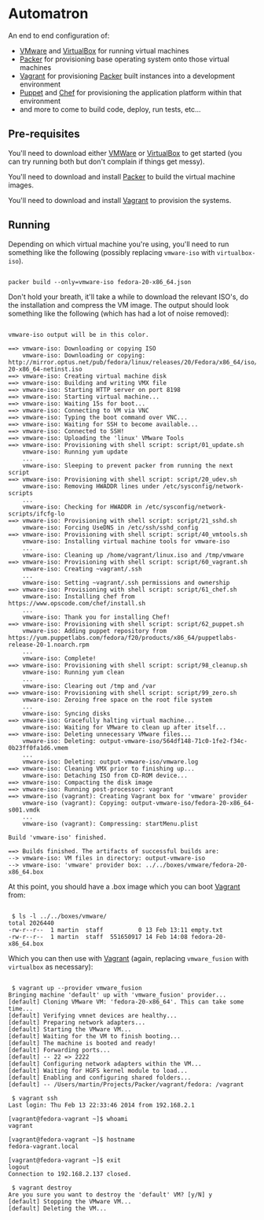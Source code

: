 Automatron
==========

An end to end configuration of:

* [VMware][vmware] and [VirtualBox][virtualbox] for running virtual machines
* [Packer][packer] for provisioning base operating system onto those virtual machines
* [Vagrant][vagrant] for provisioning [Packer][packer] built instances into a development environment
* [Puppet][puppet] and [Chef][chef] for provisioning the application platform within that environment
* and more to come to build code, deploy, run tests, etc...


Pre-requisites
--------------

You'll need to download either [VMWare][vmware] or [VirtualBox][virtualbox] to get started (you can try running both but don't complain if things get messy).

You'll need to download and install [Packer][packer] to build the virtual machine images.

You'll need to download and install [Vagrant][vagrant] to provision the systems.

Running
-------

Depending on which virtual machine you're using, you'll need to run something like the following (possibly replacing `vmware-iso` with `virtualbox-iso`).

```

packer build --only=vmware-iso fedora-20-x86_64.json

```

Don't hold your breath, it'll take a while to download the relevant ISO's, do the installation and compress the VM image. The output should look something like the following (which has had a lot of noise removed):

```

vmware-iso output will be in this color.

==> vmware-iso: Downloading or copying ISO
    vmware-iso: Downloading or copying: http://mirror.optus.net/pub/fedora/linux/releases/20/Fedora/x86_64/iso/Fedora-20-x86_64-netinst.iso
==> vmware-iso: Creating virtual machine disk
==> vmware-iso: Building and writing VMX file
==> vmware-iso: Starting HTTP server on port 8198
==> vmware-iso: Starting virtual machine...
==> vmware-iso: Waiting 15s for boot...
==> vmware-iso: Connecting to VM via VNC
==> vmware-iso: Typing the boot command over VNC...
==> vmware-iso: Waiting for SSH to become available...
==> vmware-iso: Connected to SSH!
==> vmware-iso: Uploading the 'linux' VMware Tools
==> vmware-iso: Provisioning with shell script: script/01_update.sh
    vmware-iso: Running yum update
    ...
    vmware-iso: Sleeping to prevent packer from running the next script
==> vmware-iso: Provisioning with shell script: script/20_udev.sh
    vmware-iso: Removing HWADDR lines under /etc/sysconfig/network-scripts
    ...
    vmware-iso: Checking for HWADDR in /etc/sysconfig/network-scripts/ifcfg-lo
==> vmware-iso: Provisioning with shell script: script/21_sshd.sh
    vmware-iso: Forcing UseDNS in /etc/ssh/sshd_config
==> vmware-iso: Provisioning with shell script: script/40_vmtools.sh
    vmware-iso: Installing virtual machine tools for vmware-iso
    ...
    vmware-iso: Cleaning up /home/vagrant/linux.iso and /tmp/vmware
==> vmware-iso: Provisioning with shell script: script/60_vagrant.sh
    vmware-iso: Creating ~vagrant/.ssh
    ...
    vmware-iso: Setting ~vagrant/.ssh permissions and ownership
==> vmware-iso: Provisioning with shell script: script/61_chef.sh
    vmware-iso: Installing chef from https://www.opscode.com/chef/install.sh
    ...
    vmware-iso: Thank you for installing Chef!
==> vmware-iso: Provisioning with shell script: script/62_puppet.sh
    vmware-iso: Adding puppet repository from https://yum.puppetlabs.com/fedora/f20/products/x86_64/puppetlabs-release-20-1.noarch.rpm
    ...
    vmware-iso: Complete!
==> vmware-iso: Provisioning with shell script: script/98_cleanup.sh
    vmware-iso: Running yum clean
    ...
    vmware-iso: Clearing out /tmp and /var
==> vmware-iso: Provisioning with shell script: script/99_zero.sh
    vmware-iso: Zeroing free space on the root file system
    ...
    vmware-iso: Syncing disks
==> vmware-iso: Gracefully halting virtual machine...
    vmware-iso: Waiting for VMware to clean up after itself...
==> vmware-iso: Deleting unnecessary VMware files...
    vmware-iso: Deleting: output-vmware-iso/564df148-71c0-1fe2-f34c-0b23ff0fa1d6.vmem
    ...
    vmware-iso: Deleting: output-vmware-iso/vmware.log
==> vmware-iso: Cleaning VMX prior to finishing up...
    vmware-iso: Detaching ISO from CD-ROM device...
==> vmware-iso: Compacting the disk image
==> vmware-iso: Running post-processor: vagrant
==> vmware-iso (vagrant): Creating Vagrant box for 'vmware' provider
    vmware-iso (vagrant): Copying: output-vmware-iso/fedora-20-x86_64-s001.vmdk
    ...
    vmware-iso (vagrant): Compressing: startMenu.plist

Build 'vmware-iso' finished.

==> Builds finished. The artifacts of successful builds are:
--> vmware-iso: VM files in directory: output-vmware-iso
--> vmware-iso: 'vmware' provider box: ../../boxes/vmware/fedora-20-x86_64.box

```

At this point, you should have a .box image which you can boot [Vagrant][vagrant] from:

```

 $ ls -l ../../boxes/vmware/
total 2026440
-rw-r--r--  1 martin  staff          0 13 Feb 13:11 empty.txt
-rw-r--r--  1 martin  staff  551650917 14 Feb 14:08 fedora-20-x86_64.box

```

Which you can then use with [Vagrant][vagrant] (again, replacing `vmware_fusion` with `virtualbox` as necessary):

```

 $ vagrant up --provider vmware_fusion
Bringing machine 'default' up with 'vmware_fusion' provider...
[default] Cloning VMware VM: 'fedora-20-x86_64'. This can take some time...
[default] Verifying vmnet devices are healthy...
[default] Preparing network adapters...
[default] Starting the VMware VM...
[default] Waiting for the VM to finish booting...
[default] The machine is booted and ready!
[default] Forwarding ports...
[default] -- 22 => 2222
[default] Configuring network adapters within the VM...
[default] Waiting for HGFS kernel module to load...
[default] Enabling and configuring shared folders...
[default] -- /Users/martin/Projects/Packer/vagrant/fedora: /vagrant

 $ vagrant ssh
Last login: Thu Feb 13 22:33:46 2014 from 192.168.2.1

[vagrant@fedora-vagrant ~]$ whoami
vagrant

[vagrant@fedora-vagrant ~]$ hostname
fedora-vagrant.local

[vagrant@fedora-vagrant ~]$ exit
logout
Connection to 192.168.2.137 closed.

 $ vagrant destroy
Are you sure you want to destroy the 'default' VM? [y/N] y
[default] Stopping the VMware VM...
[default] Deleting the VM...

```

[vmware]: http://www.vmware.com "VMware"
[virtualbox]: http://www.virtualbox.org "Virtualbox"
[packer]: http://www.packer.io "Packer"
[vagrant]: http://www.vagrantup.com "Vagrant"
[puppet]: http://puppetlabs.com "Puppet"
[chef]: http://www.getchef.com "Chef"
